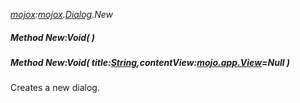 _[mojox](../../modules/mojox/mojox-module.md):[mojox](../../modules/mojox/mojox-module.md).[Dialog](../../modules/mojox/mojox-dialog.md).New_
##### Method New:Void(  )
##### Method New:Void( title:[String](../../modules/wonkey/wonkey-types-string.md),contentView:[mojo.app.View](../../modules/mojo/mojo-app-view.md)=Null )
Creates a new dialog.
